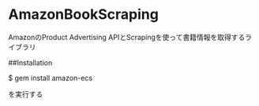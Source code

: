 AmazonBookScraping
==================

AmazonのProduct Advertising APIとScrapingを使って書籍情報を取得するライブラリ

##Installation

 $ gem install amazon-ecs

を実行する
